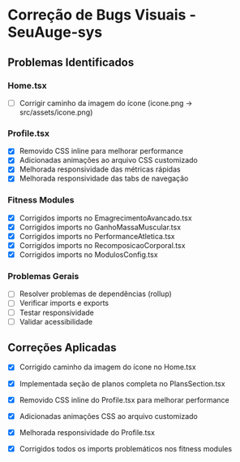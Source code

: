 # Correção de Bugs Visuais - SeuAuge-sys

## Problemas Identificados

### Home.tsx
- [ ] Corrigir caminho da imagem do ícone (icone.png -> src/assets/icone.png)

### Profile.tsx
- [x] Removido CSS inline para melhorar performance
- [x] Adicionadas animações ao arquivo CSS customizado
- [x] Melhorada responsividade das métricas rápidas
- [x] Melhorada responsividade das tabs de navegação

### Fitness Modules
- [x] Corrigidos imports no EmagrecimentoAvancado.tsx
- [x] Corrigidos imports no GanhoMassaMuscular.tsx
- [x] Corrigidos imports no PerformanceAtletica.tsx
- [x] Corrigidos imports no RecomposicaoCorporal.tsx
- [x] Corrigidos imports no ModulosConfig.tsx

### Problemas Gerais
- [ ] Resolver problemas de dependências (rollup)
- [ ] Verificar imports e exports
- [ ] Testar responsividade
- [ ] Validar acessibilidade

## Correções Aplicadas
- [x] Corrigido caminho da imagem do ícone no Home.tsx
- [x] Implementada seção de planos completa no PlansSection.tsx
- [x] Removido CSS inline do Profile.tsx para melhorar performance
- [x] Adicionadas animações CSS ao arquivo customizado
- [x] Melhorada responsividade do Profile.tsx
- [x] Corrigidos todos os imports problemáticos nos fitness modules

